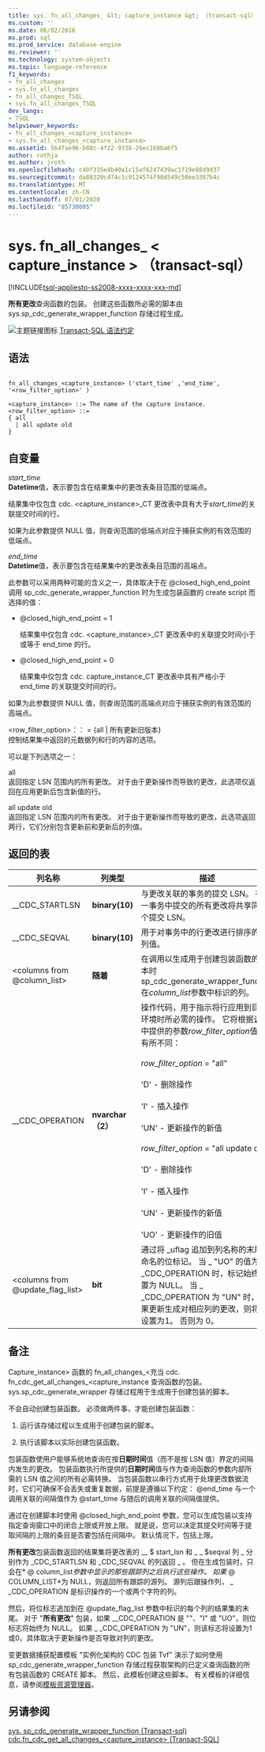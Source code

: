 ```yaml
---
title: sys. fn_all_changes_ &lt; capture_instance &gt; （transact-sql） |Microsoft Docs
ms.custom: ''
ms.date: 06/02/2016
ms.prod: sql
ms.prod_service: database-engine
ms.reviewer: ''
ms.technology: system-objects
ms.topic: language-reference
f1_keywords:
- fn_all_changes
- sys.fn_all_changes
- fn_all_changes_TSQL
- sys.fn_all_changes_TSQL
dev_langs:
- TSQL
helpviewer_keywords:
- fn_all_changes_<capture_instance>
- sys.fn_all_changes_<capture_instance>
ms.assetid: 564fae96-b88c-4f22-9338-26ec168ba6f5
author: rothja
ms.author: jroth
ms.openlocfilehash: c40f335e4b40a1c15af6247439ac1f19e88d9d37
ms.sourcegitcommit: da88320c474c1c9124574f90d549c50ee3387b4c
ms.translationtype: MT
ms.contentlocale: zh-CN
ms.lasthandoff: 07/01/2020
ms.locfileid: "85730095"
---
```

# <a name="sysfn_all_changes_ltcapture_instancegt-transact-sql"></a>sys. fn_all_changes_ &lt; capture_instance &gt; （transact-sql）
[!INCLUDE[tsql-appliesto-ss2008-xxxx-xxxx-xxx-md](../../includes/applies-to-version/sqlserver.md)]

  **所有更改**查询函数的包装。 创建这些函数所必需的脚本由 sys.sp_cdc_generate_wrapper_function 存储过程生成。  
  
 ![主题链接图标](../../database-engine/configure-windows/media/topic-link.gif "“主题链接”图标") [Transact-SQL 语法约定](../../t-sql/language-elements/transact-sql-syntax-conventions-transact-sql.md)  
  
## <a name="syntax"></a>语法  
  
```  
  
fn_all_changes_<capture_instance> ('start_time' ,'end_time', '<row_filter_option>' )  
  
<capture_instance> ::= The name of the capture instance.  
<row_filter_option> ::=  
{ all  
  | all update old  
}  
```  
  
## <a name="arguments"></a>自变量  
 *start_time*  
 **Datetime**值，表示要包含在结果集中的更改表条目范围的低端点。  
  
 结果集中仅包含 cdc. <capture_instance>_CT 更改表中具有大于*start_time*的关联提交时间的行。  
  
 如果为此参数提供 NULL 值，则查询范围的低端点对应于捕获实例的有效范围的低端点。  
  
 *end_time*  
 **Datetime**值，表示要包含在结果集中的更改表条目范围的高端点。  
  
 此参数可以采用两种可能的含义之一，具体取决于在 @closed_high_end_point 调用 sp_cdc_generate_wrapper_function 时为生成包装函数的 create script 而选择的值：  
  
-   @closed_high_end_point = 1  
  
     结果集中仅包含 cdc. <capture_instance>_CT 更改表中的关联提交时间小于或等于 end_time 的行。  
  
-   @closed_high_end_point = 0  
  
     结果集中仅包含 cdc. capture_instance_CT 更改表中具有严格小于 end_time 的关联提交时间的行。  
  
 如果为此参数提供 NULL 值，则查询范围的高端点对应于捕获实例的有效范围的高端点。  
  
 <row_filter_option>：： = {all | 所有更新旧版本}  
 控制结果集中返回的元数据列和行的内容的选项。  
  
 可以是下列选项之一：  
  
 all  
 返回指定 LSN 范围内的所有更改。 对于由于更新操作而导致的更改，此选项仅返回在应用更新后包含新值的行。  
  
 all update old  
 返回指定 LSN 范围内的所有更改。 对于由于更新操作而导致的更改，此选项返回两行，它们分别包含更新前和更新后的列值。  
  
## <a name="table-returned"></a>返回的表  
  
|列名称|列类型|描述|  
|-----------------|-----------------|-----------------|  
|__CDC_STARTLSN|**binary(10)**|与更改关联的事务的提交 LSN。 在同一事务中提交的所有更改将共享同一个提交 LSN。|  
|__CDC_SEQVAL|**binary(10)**|用于对事务中的行更改进行排序的序列值。|  
|\<columns from @column_list>|**随着**|在调用以生成用于创建包装函数的脚本时 sp_cdc_generate_wrapper_function 在*column_list*参数中标识的列。|  
|__CDC_OPERATION|**nvarchar （2）**|操作代码，用于指示将行应用到目标环境时所必需的操作。 它将根据调用中提供的参数*row_filter_option*值而有所不同：<br /><br /> *row_filter_option* = "all"<br /><br /> 'D' - 删除操作<br /><br /> 'I' - 插入操作<br /><br /> 'UN' - 更新操作的新值<br /><br /> *row_filter_option* = "all update old"<br /><br /> 'D' - 删除操作<br /><br /> 'I' - 插入操作<br /><br /> 'UN' - 更新操作的新值<br /><br /> 'UO' - 更新操作的旧值|  
|\<columns from @update_flag_list>|**bit**|通过将 _uflag 追加到列名称的末尾所命名的位标记。 当 \_ "UO" 的值为 "" _CDC_OPERATION 时，标记始终设置为 NULL。 当 \_ _CDC_OPERATION 为 "UN" 时，如果更新生成对相应列的更改，则将其设置为1。 否则为 0。|  
  
## <a name="remarks"></a>备注  
 Capture_instance> 函数的 fn_all_changes_<充当 cdc. fn_cdc_get_all_changes_<capture_instance 查询函数的包装。 sys.sp_cdc_generate_wrapper 存储过程用于生成用于创建包装的脚本。  
  
 不会自动创建包装函数。 必须做两件事，才能创建包装函数：  
  
1.  运行该存储过程以生成用于创建包装的脚本。  
  
2.  执行该脚本以实际创建包装函数。  

 包装函数使用户能够系统地查询在按**日期时间**值（而不是按 LSN 值）界定的间隔内发生的更改。 包装函数执行所提供的**日期时间**值与作为查询函数的参数内部所需的 LSN 值之间的所有必需转换。 当包装函数以串行方式用于处理更改数据流时，它们可确保不会丢失或重复数据，前提是遵循以下约定： @end_time 与一个调用关联的间隔值作为 @start_time 与随后的调用关联的间隔值提供。  
  
 通过在创建脚本时使用 @closed_high_end_point 参数，您可以生成包装以支持指定查询窗口中的闭合上限或开放上限。 就是说，您可以决定其提交时间等于提取间隔的上限的条目是否要包括在间隔中。 默认情况下，包括上限。  
  
 **所有更改**包装函数返回的结果集将更改表的 __ $ start_lsn 和 \_ \_ $seqval 列 \_ 分别作为 _CDC_STARTLSN 和 _CDC_SEQVAL 的列返回 \_ 。 但在生成包装时，只会在* \@ column_list*参数中显示的那些跟踪列之后执行这些操作。 如果* \@ COLUMN_LIST*为 NULL，则返回所有跟踪的源列。 源列后跟操作列， \_ _CDC_OPERATION 是标识操作的一个或两个字符的列。  
  
 然后，将位标志追加到在 @update_flag_list 参数中标识的每个列的结果集的末尾。 对于 "**所有更改**" 包装，如果 __CDC_OPERATION 是 ""、"I" 或 "UO"，则位标志将始终为 NULL。 如果 \_ _CDC_OPERATION 为 "UN"，则该标志将设置为1或0，具体取决于更新操作是否导致对列的更改。  
  
 变更数据捕获配置模板 "实例化架构的 CDC 包装 Tvf" 演示了如何使用 sp_cdc_generate_wrapper_function 存储过程获取架构的已定义查询函数的所有包装函数的 CREATE 脚本。 然后，此模板创建这些脚本。 有关模板的详细信息，请参阅[模板资源管理器](../../ssms/template/template-explorer.md)。  
  
## <a name="see-also"></a>另请参阅  
 [sys. sp_cdc_generate_wrapper_function &#40;Transact-sql&#41;](../../relational-databases/system-stored-procedures/sys-sp-cdc-generate-wrapper-function-transact-sql.md)   
 [cdc.fn_cdc_get_all_changes_&#60;capture_instance&#62;  &#40;Transact-SQL&#41;](../../relational-databases/system-functions/cdc-fn-cdc-get-all-changes-capture-instance-transact-sql.md)  
  
  
